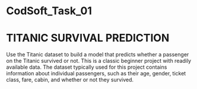 # CodSoft_Task_01
# TITANIC SURVIVAL PREDICTION
 Use the Titanic dataset to build a model that predicts whether a
 passenger on the Titanic survived or not. This is a classic beginner
 project with readily available data.
 The dataset typically used for this project contains information
 about individual passengers, such as their age, gender, ticket
 class, fare, cabin, and whether or not they survived.
